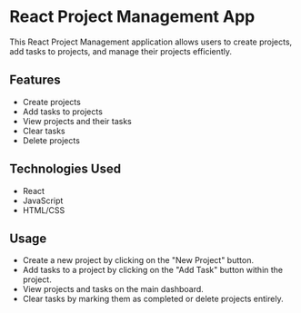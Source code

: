 # React Project Management App

This React Project Management application allows users to create projects, add tasks to projects, and manage their projects efficiently.

## Features

- Create projects
- Add tasks to projects
- View projects and their tasks
- Clear tasks
- Delete projects

## Technologies Used

- React
- JavaScript
- HTML/CSS

## Usage

- Create a new project by clicking on the "New Project" button.
- Add tasks to a project by clicking on the "Add Task" button within the project.
- View projects and tasks on the main dashboard.
- Clear tasks by marking them as completed or delete projects entirely.
